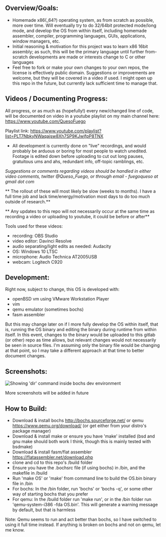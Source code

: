Overview/Goals:
---------------
- Homemade x86(_64?) operating system, as from scratch as possible, more over time. Will eventually try to do 32/64bit protected mode/long mode, 
and develop the OS from within itself, including homemade assembler, compiler, programming languages, GUIs, applications, window managers, etc.
- Initial reasoning & motivation for this project was to learn x86 16bit assembly; as such, this will be the primary language until further from-scratch
developments are made or interests change to C or other languages
- Feel free to fork or make your own changes to your own repos, the license is effectively public domain. Suggestions or improvements are welcome, but they will be covered in a video if used. I might open up this repo in the future, but currently lack sufficient time to manage that. 

Videos / Documenting Progress:
------------------------------
All progress, or as much as (hopefully!) every new/changed line of code, will be documented on video in a youtube playlist on my main channel here:
https://www.youtube.com/QuesoFuego

Playlist link:
https://www.youtube.com/playlist?list=PLT7NbkyNWaqajsw8Xh7SP9KJwjfpP8TNX

- All development is currently done on "live" recordings, and would probably be arduous or boring for most people to watch unedited. Footage is edited down before uploading to cut out long pauses, gratuitous ums and ahs, redundant info, off-topic ramblings, etc.

*Suggestions or comments regarding videos should be handled in either video comments, twitter @Queso_Fuego, or through email - fuegoqueso at gmail dot com*

** The rollout of these will most likely be slow (weeks to months). I have a full time job and lack time/energy/motivation most days to do too much 
    outside of research.**
   
** Any updates to this repo will not necessarily occur at the same time as recording a video or uploading to youtube, it could be before or after**

Tools used for these videos:
- recording: OBS Studio
- video editor: Davinci Resolve
- audio separating/light edits as needed: Audacity
- OS: Windows 10 LTSC
- microphone: Audio Technica AT2005USB
- webcam: Logitech C920

Development:
------------
Right now, subject to change, this OS is developed with: 
- openBSD vm using VMware Workstation Player
- vim
- qemu emulator (sometimes bochs)
- fasm assembler

But this may change later on if I more fully develop the OS within itself, that is, running the OS binary and editing the binary during runtime from within itself.
In this event, changes to the binary would be uploaded to this gitlab (or other) repo as time allows, but relevant changes would not necessarily be seen in source 
files. I'm assuming only the binary file would be changing at that point, so I may take a different approach at that time to better document changes.

Screenshots:
------------
![Showing 'dir' command inside bochs dev environment](https://gitlab.com/queso_fuego/quesos/-/raw/master/screenshots/OS_Dev_1_2020_03_08.PNG "Basic Screenshot showing 'dir' command inside dev environment")

More screenshots will be added in future

How to Build:
-------------
- Download & install bochs http://bochs.sourceforge.net/ or qemu https://www.qemu.org/download/ (or get either from your distro's package manager)
- Download & install make or ensure you have 'make' installed (bsd and gnu make should both work I think, though this is mainly tested with bsdmake)
- Download & install fasm/flat assembler https://flatassembler.net/download.php
- clone and cd to this repo's /build folder
- Ensure you have the .bochsrc file (if using bochs) in /bin, and the makefile in /build
- Run 'make OS' or 'make' from command line to build the OS.bin binary file in /bin
- For bochs: In the /bin folder, run 'bochs' or 'bochs -q', or some other way of starting bochs that you prefer
- For qemu: In the /build folder run 'make run', or in the /bin folder run 'qemu-system-i386 -fda OS.bin'. This will generate a warning message by default, but that is harmless
 
Note: Qemu seems to run and act better than bochs, so I have switched to using it full time instead. If anything is broken on bochs and not
  on qemu, let me know. 


